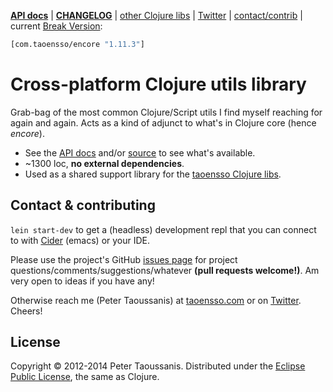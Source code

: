 **[API docs][]** | **[CHANGELOG][]** | [other Clojure libs][] | [Twitter][] | [contact/contrib](#contact--contributing) | current [Break Version][]:

```clojure
[com.taoensso/encore "1.11.3"]
```

# Cross-platform Clojure utils library

Grab-bag of the most common Clojure/Script utils I find myself reaching for again and again. Acts as a kind of adjunct to what's in Clojure core (hence _encore_).

  * See the [API docs][] and/or [source][] to see what's available.
  * ~1300 loc, **no external dependencies**.
  * Used as a shared support library for the [taoensso Clojure libs][].

## Contact & contributing

`lein start-dev` to get a (headless) development repl that you can connect to with [Cider][] (emacs) or your IDE.

Please use the project's GitHub [issues page][] for project questions/comments/suggestions/whatever **(pull requests welcome!)**. Am very open to ideas if you have any!

Otherwise reach me (Peter Taoussanis) at [taoensso.com][] or on [Twitter][]. Cheers!

## License

Copyright &copy; 2012-2014 Peter Taoussanis. Distributed under the [Eclipse Public License][], the same as Clojure.

[API docs]: <http://ptaoussanis.github.io/encore/>
[CHANGELOG_]: <https://github.com/ptaoussanis/encore/blob/master/CHANGELOG.md>
[CHANGELOG]: <https://github.com/ptaoussanis/encore/releases>
[other Clojure libs]: <https://www.taoensso.com/clojure-libraries>
[taoensso Clojure libs]: <https://www.taoensso.com/clojure-libraries>
[Twitter]: <https://twitter.com/ptaoussanis>
[SemVer]: <http://semver.org/>
[Break Version]: <https://github.com/ptaoussanis/encore/blob/master/BREAK-VERSIONING.md>
[Leiningen]: <http://leiningen.org/>
[CDS]: <http://clojure-doc.org/>
[ClojureWerkz]: <http://clojurewerkz.org/>
[issues page]: <https://github.com/ptaoussanis/encore/issues>
[commit history]: <https://github.com/ptaoussanis/encore/commits/master>
[Cider]: <https://github.com/clojure-emacs/cider>
[taoensso.com]: <https://www.taoensso.com>
[Eclipse Public License]: <https://raw2.github.com/ptaoussanis/encore/master/LICENSE>
[source]: <https://github.com/ptaoussanis/encore/blob/master/src/taoensso/encore.cljx>
